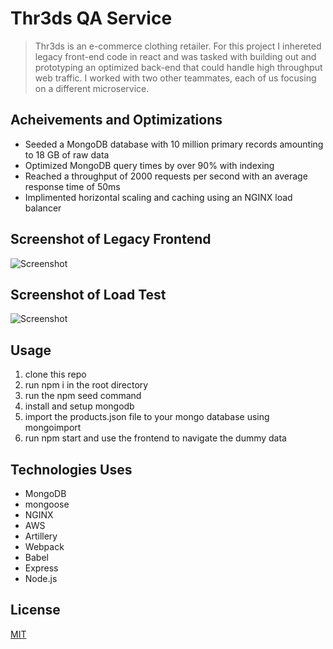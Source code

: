# Thr3ds QA Service

>Thr3ds is an e-commerce clothing retailer. For this project I inhereted legacy front-end code in react and was tasked with building out and prototyping an optimized back-end that could handle high throughput web traffic.  I worked with two other teammates, each of us focusing on a different microservice.

## Acheivements and Optimizations

- Seeded a MongoDB database with 10 million primary records amounting to 18 GB of raw data
- Optimized MongoDB query times by over 90% with indexing
- Reached a throughput of 2000 requests per second with an average response time of 50ms
- Implimented horizontal scaling and caching using an NGINX load balancer

## Screenshot of Legacy Frontend
![Screenshot](https://imgur.com/l40wj04)

## Screenshot of Load Test
![Screenshot](https://imgur.com/hOjwdS8)

## Usage

1. clone this repo
2. run npm i in the root directory
3. run the npm seed command
4. install and setup mongodb
4. import the products.json file to your mongo database using mongoimport
5. run npm start and use the frontend to navigate the dummy data

## Technologies Uses

- MongoDB
- mongoose
- NGINX
- AWS
- Artillery
- Webpack
- Babel
- Express
- Node.js

## License
[MIT](https://choosealicense.com/licenses/mit/)